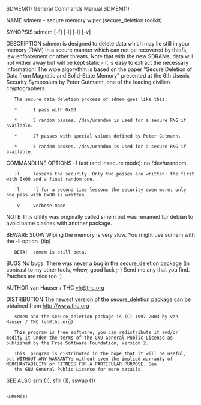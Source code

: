 SDMEM(1)                                                                            General Commands Manual                                                                            SDMEM(1)

NAME
       sdmem - secure memory wiper (secure_deletion toolkit)

SYNOPSIS
       sdmem [-f] [-l] [-l] [-v]

DESCRIPTION
       sdmem is designed to delete data which may lie still in your memory (RAM) in a secure manner which can not be recovered by thiefs, law enforcement or other threats.  Note that with the
       new SDRAMs, data will not wither away but will be kept static - it is easy to extract the necessary information!  The wipe algorythm is based on the paper "Secure Deletion of Data from
       Magnetic and Solid-State Memory" presented at the 6th Usenix Security Symposium by Peter Gutmann, one of the leading civilian cryptographers.

       The secure data deletion process of sdmem goes like this:

       *      1 pass with 0x00

       *      5 random passes. /dev/urandom is used for a secure RNG if available.

       *      27 passes with special values defined by Peter Gutmann.

       *      5 random passes. /dev/urandom is used for a secure RNG if available.

COMMANDLINE OPTIONS
       -f     fast (and insecure mode): no /dev/urandom.

       -l     lessens the security. Only two passes are written: the first with 0x00 and a final random one.

       -l     -l for a second time lessons the security even more: only one pass with 0x00 is written.

       -v     verbose mode

NOTE
       This utility was originally called
              smem but was renamed for debian to avoid name clashes with another package.

BEWARE
       SLOW   Wiping the memory is very slow. You might use sdmem with the -ll option. (tip)

       BETA!  sdmem is still beta.

BUGS
       No bugs. There was never a bug in the secure_deletion package (in contrast to my other tools, whew, good luck ;-) Send me any that you find.  Patches are nice too :)

AUTHOR
       van Hauser / THC <vh@thc.org>

DISTRIBUTION
       The newest version of the secure_deletion package can be obtained from http://www.thc.org

       sdmem and the secure_deletion package is (C) 1997-2003 by van Hauser / THC (vh@thc.org)

       This program is free software; you can redistribute it and/or modify it under the terms of the GNU General Public License as published by the Free Software Foundation; Version 2.

       This  program is distributed in the hope that it will be useful, but WITHOUT ANY WARRANTY; without even the implied warranty of MERCHANTABILITY or FITNESS FOR A PARTICULAR PURPOSE. See
       the GNU General Public License for more details.

SEE ALSO
       srm (1), sfill (1), sswap (1)

                                                                                                                                                                                       SDMEM(1)

